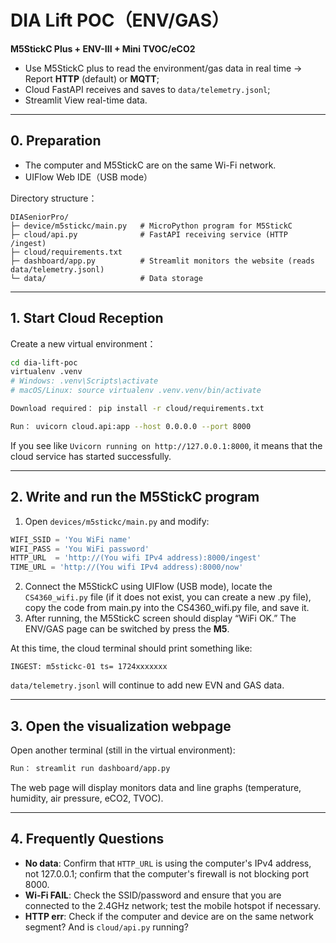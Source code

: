 # DIA Lift POC（ENV/GAS）

**M5StickC Plus + ENV-III + Mini TVOC/eCO2** 
- Use M5StickC plus to read the environment/gas data in real time → Report **HTTP** (default) or **MQTT**;
- Cloud FastAPI receives and saves to `data/telemetry.jsonl`;
- Streamlit View real-time data.

---

## 0. Preparation
- The computer and M5StickC are on the same Wi-Fi network.
- UIFlow Web IDE（USB mode）

Directory structure：
```
DIASeniorPro/
├─ device/m5stickc/main.py   # MicroPython program for M5StickC
├─ cloud/api.py              # FastAPI receiving service (HTTP /ingest)
├─ cloud/requirements.txt
├─ dashboard/app.py          # Streamlit monitors the website (reads data/telemetry.jsonl)
└─ data/                     # Data storage
```

---

## 1. Start Cloud Reception
Create a new virtual environment：
```bash
cd dia-lift-poc
virtualenv .venv
# Windows: .venv\Scripts\activate
# macOS/Linux: source virtualenv .venv.venv/bin/activate

Download required： pip install -r cloud/requirements.txt

Run： uvicorn cloud.api:app --host 0.0.0.0 --port 8000
```
If you see like `Uvicorn running on http://127.0.0.1:8000`, it means that the cloud service has started successfully.

---

## 2. Write and run the M5StickC program
1) Open `devices/m5stickc/main.py` and modify:
```python
WIFI_SSID = 'You WiFi name'
WIFI_PASS = 'You WiFi password'
HTTP_URL  = 'http://(You wifi IPv4 address):8000/ingest'
TIME_URL = 'http://(You wifi IPv4 address):8000/now'
```
2) Connect the M5StickC using UIFlow (USB mode), locate the `CS4360_wifi.py` file (if it does not exist, you can create a new .py file), copy the code from main.py into the CS4360_wifi.py file, and save it.  
3) After running, the M5StickC screen should display “WiFi OK.” The ENV/GAS page can be switched by press the **M5**.

At this time, the cloud terminal should print something like:
```
INGEST: m5stickc-01 ts= 1724xxxxxxx
```
`data/telemetry.jsonl` will continue to add new EVN and GAS data.

---

## 3. Open the visualization webpage
Open another terminal (still in the virtual environment):
```bash
Run： streamlit run dashboard/app.py
```
The web page will display monitors data and line graphs (temperature, humidity, air pressure, eCO2, TVOC).

---

## 4. Frequently Questions
- **No data**: Confirm that `HTTP_URL` is using the computer's IPv4 address, not 127.0.0.1; confirm that the computer's firewall is not blocking port 8000.
- **Wi‑Fi FAIL**: Check the SSID/password and ensure that you are connected to the 2.4GHz network; test the mobile hotspot if necessary.
- **HTTP err**: Check if the computer and device are on the same network segment? And is `cloud/api.py` running?


